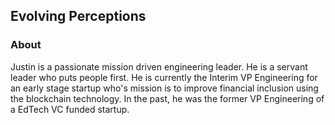 ## Evolving Perceptions

### About
Justin is a passionate mission driven engineering leader. He is a servant leader who puts people first. He is currently the Interim VP Engineering for an early stage startup who's mission is to improve financial inclusion using the blockchain technology. In the past, he was the former VP Engineering of a EdTech VC funded startup.
